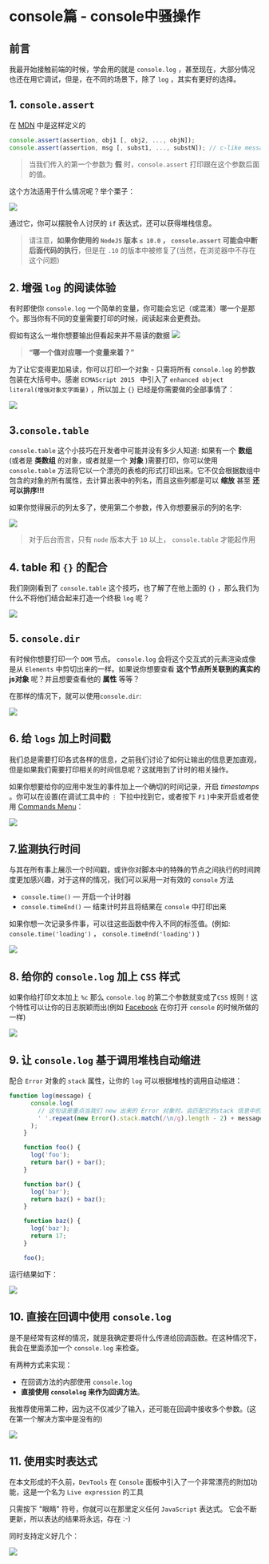 # console篇 - console中骚操作

## 前言
我最开始接触前端的时候，学会用的就是 `console.log` ，甚至现在，大部分情况也还在用它调试，但是，在不同的场景下，除了 `log` ，其实有更好的选择。

## 1. `console.assert` 

在 [MDN](https://developer.mozilla.org/en-US/docs/Web/API/console/assert)  中是这样定义的

```javascript
console.assert(assertion, obj1 [, obj2, ..., objN]);
console.assert(assertion, msg [, subst1, ..., substN]); // c-like message formatting
```

> 当我们传入的第一个参数为 **假** 时，`console.assert` 打印跟在这个参数后面的值。

这个方法适用于什么情况呢？举个栗子：

![](./assets/167893640b5cdd71~tplv-t2oaga2asx-image.gif)

通过它，你可以摆脱令人讨厌的 `if` 表达式，还可以获得堆栈信息。

> 请注意，**如果你使用的 `NodeJS` 版本 `≤ 10.0` ， `console.assert`  可能会中断后面代码的执行**，但是在 `.10` 的版本中被修复了(当然，在浏览器中不存在这个问题)

## 2. 增强 `log` 的阅读体验

有时即使你 `console.log` 一个简单的变量，你可能会忘记（或混淆）哪一个是那个。那当你有不同的变量需要打印的时候，阅读起来会更费劲。

假如有这么一堆你想要输出但看起来并不易读的数据
![](./assets/16874442f819a4bf~tplv-t2oaga2asx-image.png)


> **“哪一个值对应哪一个变量来着？”**

为了让它变得更加易读，你可以打印一个对象 - 只需将所有 `console.log` 的参数包装在大括号中。感谢 `ECMAScript 2015 ` 中引入了 `enhanced object literal(增强对象文字面量)` ，所以加上 `{}` 已经是你需要做的全部事情了：

![](./assets/1687447f46cb18a2~tplv-t2oaga2asx-image.png)


## 3.`console.table`

`console.table` 这个小技巧在开发者中可能并没有多少人知道: 如果有一个 **数组** (或者是 **类数组** 的对象，或者就是一个 **对象** )需要打印，你可以使用 `console.table` 方法将它以一个漂亮的表格的形式打印出来。它不仅会根据数组中包含的对象的所有属性，去计算出表中的列名，而且这些列都是可以 **缩放** 甚至 **还可以排序!!!**

如果你觉得展示的列太多了，使用第二个参数，传入你想要展示的列的名字:

![](./assets/167893640e9ba1d3~tplv-t2oaga2asx-image.gif)

> 对于后台而言，只有 `node` 版本大于 `10` 以上， `console.table` 才能起作用


## 4. table 和 `{}` 的配合

我们刚刚看到了 `console.table` 这个技巧，也了解了在他上面的 `{}` ，那么我们为什么不将他们结合起来打造一个终极 `log` 呢？

![](./assets/1687448b6fdfc5bc~tplv-t2oaga2asx-image.png)

## 5. `console.dir`

有时候你想要打印一个 `DOM` 节点。 `console.log` 会将这个交互式的元素渲染成像是从 `Elements` 中剪切出来的一样。如果说你想要查看 **这个节点所关联到的真实的js对象** 呢？并且想要查看他的 **属性** 等等？

在那样的情况下，就可以使用`console.dir`:

![](./assets/1678936410bb79fa~tplv-t2oaga2asx-image.gif)

## 6. 给 `logs` 加上时间戳

我们总是需要打印各式各样的信息，之前我们讨论了如何让输出的信息更加直观，但是如果我们需要打印相关的时间信息呢？这就用到了计时的相关操作。

如果你想要给你的应用中发生的事件加上一个确切的时间记录，开启 *timestamps* 。你可以在设置(在调试工具中的 `⋮` 下拉中找到它，或者按下 `F1` )中来开启或者使用 [Commands Menu](https://medium.com/@tomsu/devtools-tips-day-6-thecommand-menu-449eb3966d9#7404)：

![](./assets/167a467d9f9ff467~tplv-t2oaga2asx-image.gif)

## 7.监测执行时间

与其在所有事上展示一个时间戳，或许你对脚本中的特殊的节点之间执行的时间跨度更加感兴趣，对于这样的情况，我们可以采用一对有效的 `console` 方法

- `console.time()` — 开启一个计时器
- `console.timeEnd()` — 结束计时并且将结果在 `console` 中打印出来

如果你想一次记录多件事，可以往这些函数中传入不同的标签值。(例如: `console.time('loading')` ， `console.timeEnd('loading')` )

![](./assets/167a484d3824545d~tplv-t2oaga2asx-image.gif)

## 8. 给你的 `console.log` 加上 `CSS` 样式

如果你给打印文本加上 `%c` 那么 `console.log` 的第二个参数就变成了`CSS` 规则！这个特性可以让你的日志脱颖而出(例如 [Facebook](https://www.facebook.com/) 在你打开 `console` 的时候所做的一样)

![](./assets/1686f25a9c7ad9d8~tplv-t2oaga2asx-image.jpeg)

## 9. 让 `console.log` 基于调用堆栈自动缩进

配合 `Error` 对象的 `stack` 属性，让你的 `log` 可以根据堆栈的调用自动缩进：

```javascript
function log(message) {
      console.log(
        // 这句话是重点当我们 new 出来的 Error 对象时，会匹配它的stack 信息中的换行符，换行符出现的次数也等同于它在堆栈调用时的深度。
        ' '.repeat(new Error().stack.match(/\n/g).length - 2) + message
      );
    }

    function foo() {
      log('foo');
      return bar() + bar();
    }

    function bar() {
      log('bar');
      return baz() + baz();
    }

    function baz() {
      log('baz');
      return 17;
    }

    foo();
```
运行结果如下：

![](./assets/1684b5b03d4ebb82~tplv-t2oaga2asx-image.jpeg)

## 10. 直接在回调中使用 `console.log`

是不是经常有这样的情况，就是我确定要将什么传递给回调函数。在这种情况下，我会在里面添加一个 `console.log` 来检查。

有两种方式来实现：

- 在回调方法的内部使用 `console.log` 
- **直接使用 `consolelog` 来作为回调方法**。

我推荐使用第二种，因为这不仅减少了输入，还可能在回调中接收多个参数。(这在第一个解决方案中是没有的)

![](./assets/168744938b968240~tplv-t2oaga2asx-image.png)

## 11. 使用实时表达式

在本文形成的不久前，`DevTools` 在 `Console` 面板中引入了一个非常漂亮的附加功能，这是一个名为 `Live expression` 的工具

只需按下 "眼睛" 符号，你就可以在那里定义任何 `JavaScript` 表达式。 它会不断更新，所以表达的结果将永远，存在 :-)

同时支持定义好几个：

![](./assets/167f82b33009449f~tplv-t2oaga2asx-image.gif)
